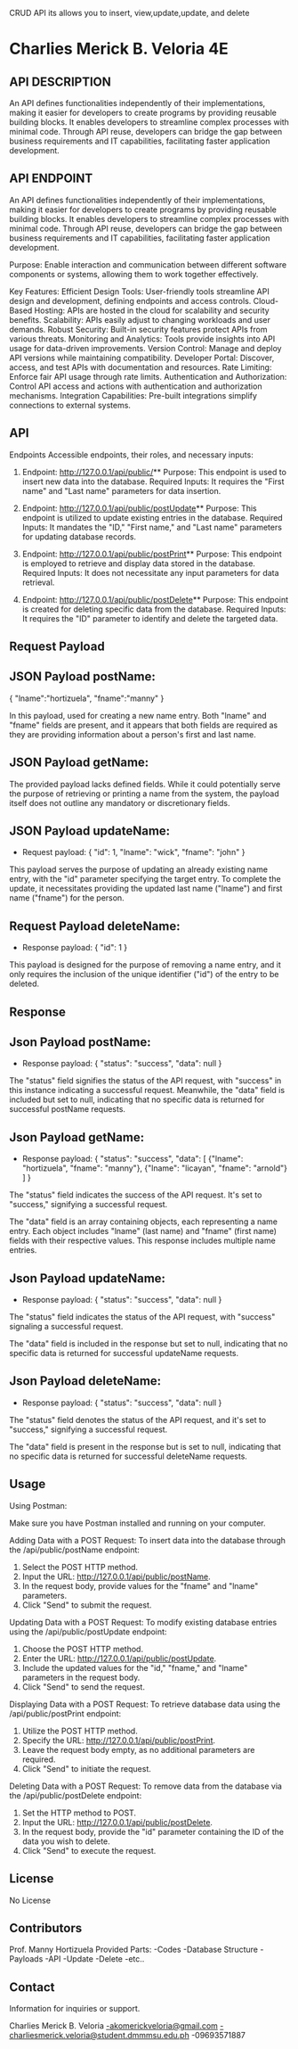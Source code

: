 CRUD API its allows you to insert, view,update,update, and delete
# Charlies Merick B. Veloria 4E

## API DESCRIPTION


An API defines functionalities independently of their implementations, making it easier for developers to create programs by providing reusable building blocks. It enables developers to streamline complex processes with minimal code. Through API reuse, developers can bridge the gap between business requirements and IT capabilities, facilitating faster application development.


 


## API ENDPOINT
An API defines functionalities independently of their implementations, making it easier for developers to create programs by providing reusable building blocks. It enables developers to streamline complex processes with minimal code. Through API reuse, developers can bridge the gap between business requirements and IT capabilities, facilitating faster application development.

Purpose: Enable interaction and communication between different software components or systems, allowing them to work together effectively.

Key Features:
Efficient Design Tools: User-friendly tools streamline API design and development, defining endpoints and access controls.
Cloud-Based Hosting: APIs are hosted in the cloud for scalability and security benefits.
Scalability: APIs easily adjust to changing workloads and user demands.
Robust Security: Built-in security features protect APIs from various threats.
Monitoring and Analytics: Tools provide insights into API usage for data-driven improvements.
Version Control: Manage and deploy API versions while maintaining compatibility.
Developer Portal: Discover, access, and test APIs with documentation and resources.
Rate Limiting: Enforce fair API usage through rate limits.
Authentication and Authorization: Control API access and actions with authentication and authorization mechanisms.
Integration Capabilities: Pre-built integrations simplify connections to external systems.

 


## API
Endpoints
 Accessible endpoints, their roles, and necessary inputs:

1. Endpoint: http://127.0.0.1/api/public/**
   Purpose: This endpoint is used to insert new data into the database.
   Required Inputs: It requires the "First name" and "Last name" parameters for data insertion.

2. Endpoint: http://127.0.0.1/api/public/postUpdate**
   Purpose: This endpoint is utilized to update existing entries in the database.
   Required Inputs: It mandates the "ID," "First name," and "Last name" parameters for updating database records.

3. Endpoint: http://127.0.0.1/api/public/postPrint**
   Purpose: This endpoint is employed to retrieve and display data stored in the database.
   Required Inputs: It does not necessitate any input parameters for data retrieval.

4. Endpoint: http://127.0.0.1/api/public/postDelete**
   Purpose: This endpoint is created for deleting specific data from the database.
   Required Inputs: It requires the "ID" parameter to identify and delete the targeted data.


 


## Request Payload

## JSON Payload postName:
{
  "lname":"hortizuela",
   "fname":"manny"
}


In this payload, used for creating a new name entry. Both "lname" and "fname" fields are present, and it appears that both fields are required as they are providing information about a person's first and last name.


## JSON Payload getName:

The provided payload lacks defined fields. While it could potentially serve the purpose of retrieving or printing a name from the system, the payload itself does not outline any mandatory or discretionary fields.

## JSON Payload updateName:
- Request payload:
{
  "id": 1,
  "lname": "wick",
  "fname": "john"
}

This payload serves the purpose of updating an already existing name entry, with the "id" parameter specifying the target entry. To complete the update, it necessitates providing the updated last name ("lname") and first name ("fname") for the person.

## Request Payload deleteName:

- Response payload:
{
  "id": 1
}

This payload is designed for the purpose of removing a name entry, and it only requires the inclusion of the unique identifier ("id") of the entry to be deleted.



## Response

## Json Payload postName:
- Response payload:
{
  "status": "success",
  "data": null
}

The "status" field signifies the status of the API request, with "success" in this instance indicating a successful request. Meanwhile, the "data" field is included but set to null, indicating that no specific data is returned for successful postName requests.

## Json Payload getName:
- Response payload:
{
  "status": "success",
  "data": [
    {"lname": "hortizuela", "fname": "manny"},
    {"lname": "licayan", "fname": "arnold"}
  ]
}

The "status" field indicates the success of the API request. It's set to "success," signifying a successful request. 

The "data" field is an array containing objects, each representing a name entry. Each object includes "lname" (last name) and "fname" (first name) fields with their respective values. This response includes multiple name entries.
 
## Json Payload updateName:
- Response payload:
{
  "status": "success",
  "data": null
}

The "status" field indicates the status of the API request, with "success" signaling a successful request.

The "data" field is included in the response but set to null, indicating that no specific data is returned for successful updateName requests.

## Json Payload deleteName:
- Response payload:
{
  "status": "success",
  "data": null
}

The "status" field denotes the status of the API request, and it's set to "success," signifying a successful request.

The "data" field is present in the response but is set to null, indicating that no specific data is returned for successful deleteName requests.


## Usage

Using Postman:

Make sure you have Postman installed and running on your computer.

Adding Data with a POST Request:
To insert data into the database through the /api/public/postName endpoint:

1. Select the POST HTTP method.
2. Input the URL: http://127.0.0.1/api/public/postName.
3. In the request body, provide values for the "fname" and "lname" parameters.
4. Click "Send" to submit the request.

Updating Data with a POST Request:
To modify existing database entries using the /api/public/postUpdate endpoint:

1. Choose the POST HTTP method.
2. Enter the URL: http://127.0.0.1/api/public/postUpdate.
3. Include the updated values for the "id," "fname," and "lname" parameters in the request body.
4. Click "Send" to send the request.

Displaying Data with a POST Request:
To retrieve database data using the /api/public/postPrint endpoint:

1. Utilize the POST HTTP method.
2. Specify the URL: http://127.0.0.1/api/public/postPrint.
3. Leave the request body empty, as no additional parameters are required.
4. Click "Send" to initiate the request.

Deleting Data with a POST Request:
To remove data from the database via the /api/public/postDelete endpoint:

1. Set the HTTP method to POST.
2. Input the URL: http://127.0.0.1/api/public/postDelete.
3. In the request body, provide the "id" parameter containing the ID of the data you wish to delete.
4. Click "Send" to execute the request.
 

## License

No License
 

## Contributors

Prof. Manny Hortizuela
Provided Parts:
-Codes
-Database Structure
-Payloads
-API
-Update
-Delete
-etc..



## Contact
Information for inquiries or support.

Charlies Merick B. Veloria
-akomerickveloria@gmail.com
-charliesmerick.veloria@student.dmmmsu.edu.ph
-09693571887

